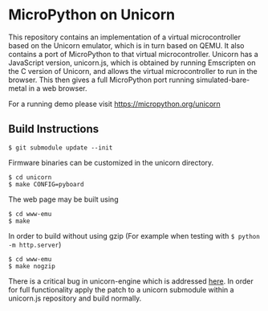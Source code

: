 MicroPython on Unicorn
======================

This repository contains an implementation of a virtual microcontroller based
on the Unicorn emulator, which is in turn based on QEMU.  It also contains a
port of MicroPython to that virtual microcontroller.  Unicorn has a JavaScript
version, unicorn.js, which is obtained by running Emscripten on the C version
of Unicorn, and allows the virtual microcontroller to run in the browser.  This
then gives a full MicroPython port running simulated-bare-metal in a web browser.

For a running demo please visit https://micropython.org/unicorn

Build Instructions
------------------

```
$ git submodule update --init
```

Firmware binaries can be customized in the unicorn directory.

```
$ cd unicorn
$ make CONFIG=pyboard
```

The web page may be built using

```
$ cd www-emu
$ make
```

In order to build without using gzip (For example when testing with `$ python -m http.server`)

```
$ cd www-emu
$ make nogzip
```

There is a critical bug in unicorn-engine which is addressed [here](https://github.com/unicorn-engine/unicorn/pull/880). In order for full functionality apply the patch to a unicorn submodule within a unicorn.js repository and build normally.
